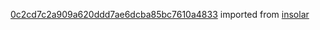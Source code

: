 [0c2cd7c2a909a620ddd7ae6dcba85bc7610a4833](https://github.com/insolar/insolar/commit/0c2cd7c2a909a620ddd7ae6dcba85bc7610a4833) imported from [insolar](https://github.com/insolar/insolar)
